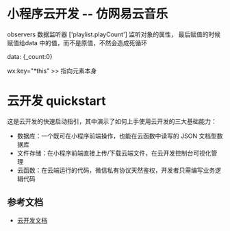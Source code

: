 # 小程序云开发 -- 仿网易云音乐

observers 数据监听器
['playlist.playCount'] 监听对象的属性，
最后赋值的时候 赋值给data 中的值，而不是原值，不然会造成死循环

data: {_count:0}

wx:key="*this"  >>  指向元素本身




# 云开发 quickstart

这是云开发的快速启动指引，其中演示了如何上手使用云开发的三大基础能力：

- 数据库：一个既可在小程序前端操作，也能在云函数中读写的 JSON 文档型数据库
- 文件存储：在小程序前端直接上传/下载云端文件，在云开发控制台可视化管理
- 云函数：在云端运行的代码，微信私有协议天然鉴权，开发者只需编写业务逻辑代码

## 参考文档

- [云开发文档](https://developers.weixin.qq.com/miniprogram/dev/wxcloud/basis/getting-started.html)


